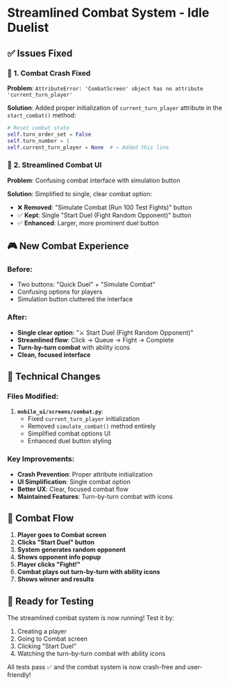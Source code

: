 # Streamlined Combat System - Idle Duelist

## ✅ **Issues Fixed**

### 🐛 **1. Combat Crash Fixed**
**Problem**: `AttributeError: 'CombatScreen' object has no attribute 'current_turn_player'`

**Solution**: Added proper initialization of `current_turn_player` attribute in the `start_combat()` method:
```python
# Reset combat state
self.turn_order_set = False
self.turn_number = 1
self.current_turn_player = None  # ← Added this line
```

### 🎯 **2. Streamlined Combat UI**
**Problem**: Confusing combat interface with simulation button

**Solution**: Simplified to single, clear combat option:
- ❌ **Removed**: "Simulate Combat (Run 100 Test Fights)" button
- ✅ **Kept**: Single "Start Duel (Fight Random Opponent)" button
- ✅ **Enhanced**: Larger, more prominent duel button

## 🎮 **New Combat Experience**

### **Before**:
- Two buttons: "Quick Duel" + "Simulate Combat"
- Confusing options for players
- Simulation button cluttered the interface

### **After**:
- **Single clear option**: "⚔️ Start Duel (Fight Random Opponent)"
- **Streamlined flow**: Click → Queue → Fight → Complete
- **Turn-by-turn combat** with ability icons
- **Clean, focused interface**

## 🔧 **Technical Changes**

### **Files Modified**:
1. **`mobile_ui/screens/combat.py`**:
   - Fixed `current_turn_player` initialization
   - Removed `simulate_combat()` method entirely
   - Simplified combat options UI
   - Enhanced duel button styling

### **Key Improvements**:
- **Crash Prevention**: Proper attribute initialization
- **UI Simplification**: Single combat option
- **Better UX**: Clear, focused combat flow
- **Maintained Features**: Turn-by-turn combat with icons

## 🎯 **Combat Flow**

1. **Player goes to Combat screen**
2. **Clicks "Start Duel" button**
3. **System generates random opponent**
4. **Shows opponent info popup**
5. **Player clicks "Fight!"**
6. **Combat plays out turn-by-turn with ability icons**
7. **Shows winner and results**

## 🚀 **Ready for Testing**

The streamlined combat system is now running! Test it by:
1. Creating a player
2. Going to Combat screen
3. Clicking "Start Duel"
4. Watching the turn-by-turn combat with ability icons

All tests pass ✅ and the combat system is now crash-free and user-friendly!





